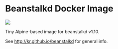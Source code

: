 # Beanstalkd Docker Image

[![](https://images.microbadger.com/badges/image/nevstokes/beanstalkd.svg)](https://microbadger.com/images/nevstokes/beanstalkd "Get your own image badge on microbadger.com")

Tiny Alpine-based image for beanstalkd v1.10.

See http://kr.github.io/beanstalkd for general info.

